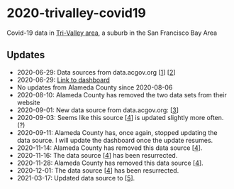 # 2020-trivalley-covid19

Covid-19 data in [Tri-Valley area](https://en.wikipedia.org/wiki/Tri-Valley), a suburb in the San Francisco Bay Area


## Updates
- 2020-06-29: Data sources from data.acgov.org [[1](https://data.acgov.org/datasets/AC-HCSA::alameda-county-cumulative-cases-by-place-and-zip)] [[2](https://data.acgov.org/datasets/AC-HCSA::alameda-county-covid-19-cases-and-rates-1)]
- 2020-06-29: [Link to dashboard](https://tszhim-tsui.github.io/2020-trivalley-covid19)
- No updates from Alameda County since 2020-08-06
- 2020-08-10: Alameda County has removed the two data sets from their website
- 2020-09-01: New data source from data.acgov.org: [[3](https://data.acgov.org/datasets/5d6bf4760af64db48b6d053e7569a47b/data?layer=3)]
- 2020-09-03: Seems like this source [[4](https://data.acgov.org/datasets/5d6bf4760af64db48b6d053e7569a47b_3/)] is updated slightly more often. (?)
- 2020-09-11: Alameda County has, once again, stopped updating the data source. I will update the dashboard once the update resumes.
- 2020-11-14: Alameda County has removed this data source [[4](https://data.acgov.org/datasets/5d6bf4760af64db48b6d053e7569a47b_3/)].
- 2020-11-16: The data source [[4](https://data.acgov.org/datasets/5d6bf4760af64db48b6d053e7569a47b_3/)] has been resurrected.
- 2020-11-28: Alameda County has removed this data source [[4](https://data.acgov.org/datasets/5d6bf4760af64db48b6d053e7569a47b_3/)].
- 2020-12-01: The data source [[4](https://data.acgov.org/datasets/5d6bf4760af64db48b6d053e7569a47b_3/)] has been resurrected.
- 2021-03-17: Updated data source to [[5](https://data.acgov.org/datasets/5d6bf4760af64db48b6d053e7569a47b_6)].

